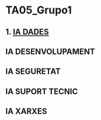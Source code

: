 # TA05_Grupo1
## 1. [IA DADES](TA05_Grupo1/IA_DADES/dades.md)

## IA DESENVOLUPAMENT

## IA SEGURETAT

## IA SUPORT TECNIC

## IA XARXES
